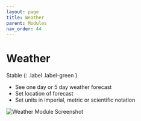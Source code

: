 ```yaml
---
layout: page
title: Weather
parent: Modules
nav_order: 44
---
```


# Weather

Stable
{: .label .label-green }

-   See one day or 5 day weather forecast
-   Set location of forecast
-   Set units in imperial, metric or scientific notation

![Weather Module Screenshot](/bug/assets/images/screenshots/module-weather.png)

